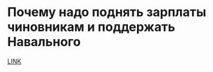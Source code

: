 # Почему надо поднять зарплаты чиновникам и поддержать Навального



[LINK](https://varlamov.ru/807516.html)